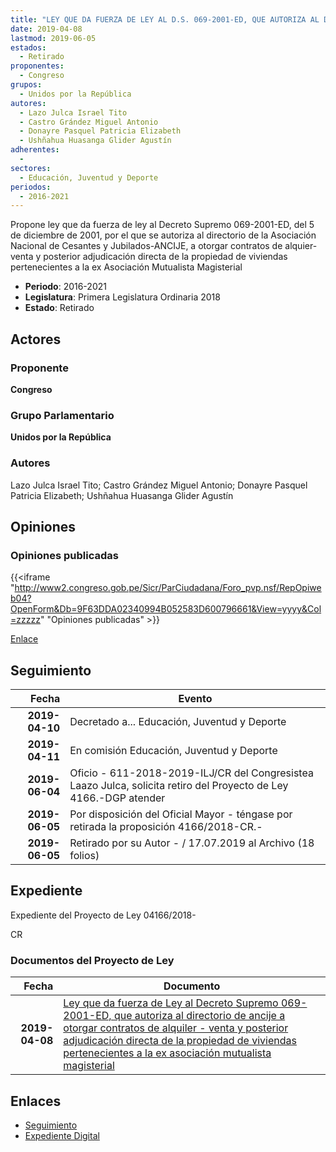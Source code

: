 ```yaml
---
title: "LEY QUE DA FUERZA DE LEY AL D.S. 069-2001-ED, QUE AUTORIZA AL DIRECTORIO DE ANCIJE A OTORGAR CONTRATOS DE ALQUILER-VENTA Y POSTERIOR AJUDICACIÓN DIRECTA DE LA PROPIEDAD DE VIVIENDAS PERTENECIENTES A LA EX ASOCIACIÓN MUTUALISTA MAGISTERIAL"
date: 2019-04-08
lastmod: 2019-06-05
estados: 
  - Retirado
proponentes: 
  - Congreso
grupos: 
  - Unidos por la República
autores: 
  - Lazo Julca Israel Tito
  - Castro Grández Miguel Antonio
  - Donayre Pasquel Patricia Elizabeth
  - Ushñahua Huasanga Glider Agustín
adherentes: 
  - 
sectores: 
  - Educación, Juventud y Deporte
periodos: 
  - 2016-2021
---
```


Propone ley que da fuerza de ley al Decreto Supremo 069-2001-ED, del 5 de diciembre de 2001, por el que se autoriza al directorio de la Asociación Nacional de Cesantes y Jubilados-ANCIJE, a otorgar contratos de alquier-venta y posterior adjudicación directa de la propiedad de viviendas pertenecientes a la ex Asociación Mutualista Magisterial

- **Periodo**: 2016-2021
- **Legislatura**: Primera Legislatura Ordinaria 2018
- **Estado**: Retirado

## Actores

### Proponente

**Congreso**

### Grupo Parlamentario

**Unidos por la República**

### Autores

Lazo Julca Israel Tito; Castro Grández Miguel Antonio; Donayre Pasquel Patricia Elizabeth; Ushñahua Huasanga Glider Agustín


## Opiniones

### Opiniones publicadas

{{<iframe "http://www2.congreso.gob.pe/Sicr/ParCiudadana/Foro_pvp.nsf/RepOpiweb04?OpenForm&Db=9F63DDA02340994B052583D600796661&View=yyyy&Col=zzzzz" "Opiniones publicadas" >}}

[Enlace](http://www2.congreso.gob.pe/Sicr/ParCiudadana/Foro_pvp.nsf/RepOpiweb04?OpenForm&Db=9F63DDA02340994B052583D600796661&View=yyyy&Col=zzzzz)

## Seguimiento

| Fecha | Evento |
|------:|--------|
| **2019-04-10** | Decretado a... Educación, Juventud y Deporte|
| **2019-04-11** | En comisión Educación, Juventud y Deporte|
| **2019-06-04** | Oficio - 611-2018-2019-ILJ/CR del Congresistea Laazo Julca, solicita retiro del Proyecto de Ley 4166.-DGP atender|
| **2019-06-05** | Por disposición del Oficial Mayor - téngase por retirada la proposición 4166/2018-CR.-|
| **2019-06-05** | Retirado por su Autor - / 17.07.2019 al Archivo (18 folios)|


## Expediente

Expediente del Proyecto de Ley 04166/2018-

CR


### Documentos del Proyecto de Ley

| Fecha | Documento |
|------:|--------|
| **2019-04-08** | [Ley que da fuerza de Ley al Decreto Supremo 069-2001-ED, que autoriza al directorio de ancije a otorgar contratos de alquiler - venta y posterior adjudicación directa de la propiedad de viviendas pertenecientes a la ex asociación mutualista magisterial](http://www.leyes.congreso.gob.pe/Documentos/2016_2021/Proyectos_de_Ley_y_de_Resoluciones_Legislativas/PL0416620190408.pdf) |

## Enlaces 

- [Seguimiento](http://www2.congreso.gob.pehttp://www2.congreso.gob.pe/Sicr/TraDocEstProc/CLProLey2016.nsf/f7fff46988ca05b1052578e100829cc7/beb3eaab1bcd9f3a052583d6007d2ee6?OpenDocument)
- [Expediente Digital](http://www2.congreso.gob.pehttp://www2.congreso.gob.pe/Sicr/TraDocEstProc/CLProLey2016.nsf/f7fff46988ca05b1052578e100829cc7/beb3eaab1bcd9f3a052583d6007d2ee6?OpenDocument&Click=05257FB7005EB655.eb71d0cf91d8294e05256cdf006b5706/$Body/0.1C6C)
